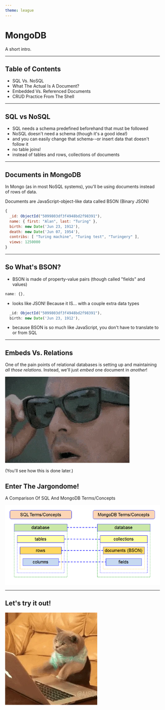 ```yaml
---
theme: league
---
```


# MongoDB

A short intro.

---

## Table of Contents

- SQL Vs. NoSQL<!-- .element: class="fragment" -->
- What The Actual Is A Document?<!-- .element: class="fragment" -->
- Embedded Vs. Referenced Documents<!-- .element: class="fragment" -->
- CRUD Practice From The Shell<!-- .element: class="fragment" -->

---

## SQL vs NoSQL

- SQL needs a schema predefined beforehand that must be followed<!-- .element: class="fragment" -->
- NoSQL doesn't need a schema (though it's a good idea!)<!-- .element: class="fragment" -->
- and you can easily change that schema--or insert data that doesn't follow it<!-- .element: class="fragment" -->
- no table joins!<!-- .element: class="fragment" -->
- instead of tables and rows, collections of documents<!-- .element: class="fragment" -->

---

## Documents in MongoDB

In Mongo (as in most NoSQL systems), you'll be using documents instead of rows of data.<!-- .element: class="fragment" -->

Documents are JavaScript-object-like data called BSON (Binary JSON)<!-- .element: class="fragment" -->

```javascript
{
  _id: ObjectId("5099803df3f4948bd2f98391"),
  name: { first: "Alan", last: "Turing" },
  birth: new Date('Jun 23, 1912'),
  death: new Date('Jun 07, 1954'),
  contribs: [ "Turing machine", "Turing test", "Turingery" ],
  views: 1250000
}
```

<!-- .element: class="fragment" -->

---

## So What's BSON?

- BSON is made of property-value pairs (though called "fields" and values)<!-- .element: class="fragment" -->

```javascript
name: {},
```

<!-- .element: class="fragment" -->

- <!-- .element: class="fragment" -->looks like JSON! Because it IS... with a couple extra data types

```javascript
  _id: ObjectId("5099803df3f4948bd2f98391"),
  birth: new Date('Jun 23, 1912'),
```

<!-- .element: class="fragment" -->

- because BSON is so much like JavaScript, you don't have to translate to or from SQL<!-- .element: class="fragment" -->

---

## Embeds Vs. Relations

One of the pain points of relational databases is setting up and maintaining _all those relations_. Instead, we'll just _embed_ one document in _another_!

![silly inception gif](./embed.gif)

(You'll see how this is done later.)

## Enter The Jargondome!

A Comparison Of SQL And MongoDB Terms/Concepts

![database->database, tables->collections, rows->documents (BSON), columns->fields](./sql-mongodb-correspondence.png)

---

## Let's try it out!

![a cat tping away](./cat-coding.gif)
